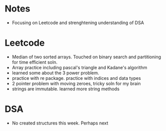 # Notes
- Focusing on Leetcode and strenghtening understanding of DSA

# Leetcode
- Median of two sorted arrays. Touched on binary search and partitioning for time efficient soln. 
- Array practice including pascal's triangle and Kadane's algorithm
- learned some about the 3 power problem. 
- practice with re package. practice with indices and data types
- 2 pointer problem with moving zeroes, tricky soln for my brain
- strings are immutable. learned more string methods

# DSA
- No created structures this week. Perhaps next

